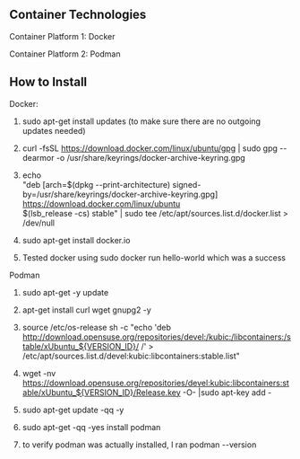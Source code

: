 ## Container Technologies 

Container Platform 1: Docker

Container Platform 2: Podman 

## How to Install 

Docker: 

1. sudo apt-get install updates (to make sure there are no outgoing updates needed)

2. curl -fsSL https://download.docker.com/linux/ubuntu/gpg | sudo gpg --dearmor -o /usr/share/keyrings/docker-archive-keyring.gpg

3. echo \
  "deb [arch=$(dpkg --print-architecture) signed-by=/usr/share/keyrings/docker-archive-keyring.gpg] https://download.docker.com/linux/ubuntu \
  $(lsb_release -cs) stable" | sudo tee /etc/apt/sources.list.d/docker.list > /dev/null

4. sudo apt-get install docker.io 

5. Tested docker using sudo docker run hello-world which was a success 

Podman 

1. sudo apt-get -y update

2. apt-get install curl wget gnupg2 -y

3. source /etc/os-release
sh -c "echo 'deb http://download.opensuse.org/repositories/devel:/kubic:/libcontainers:/stable/xUbuntu_${VERSION_ID}/ /' > /etc/apt/sources.list.d/devel:kubic:libcontainers:stable.list"

4. wget -nv https://download.opensuse.org/repositories/devel:kubic:libcontainers:stable/xUbuntu_${VERSION_ID}/Release.key -O- |sudo apt-key add -

5. sudo apt-get update -qq -y

6. sudo apt-get -qq -yes install podman 

7. to verify podman was actually installed, I ran podman --version

